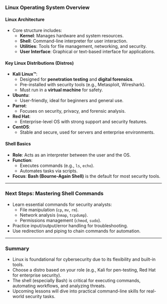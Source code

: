 ### **Linux Operating System Overview**  

#### **Linux Architecture**  
- Core structure includes:  
  - **Kernel**: Manages hardware and system resources.  
  - **Shell**: Command-line interpreter for user interaction.  
  - **Utilities**: Tools for file management, networking, and security.  
  - **User Interface**: Graphical or text-based interface for applications.  

#### **Key Linux Distributions (Distros)**  
- **Kali Linux™**:  
  - Designed for **penetration testing** and **digital forensics**.  
  - Pre-installed with security tools (e.g., Metasploit, Wireshark).  
  - Must run in a **virtual machine** for safety.  
- **Ubuntu**:  
  - User-friendly, ideal for beginners and general use.  
- **Parrot**:  
  - Focuses on security, privacy, and forensic analysis.  
- **Red Hat**:  
  - Enterprise-level OS with strong support and security features.  
- **CentOS**:  
  - Stable and secure, used for servers and enterprise environments.  

#### **Shell Basics**  
- **Role**: Acts as an interpreter between the user and the OS.  
- **Function**:  
  - Executes commands (e.g., `ls`, `echo`).  
  - Automates tasks via scripts.  
- **Focus**: **Bash (Bourne-Again Shell)** is the default for most security tools.  

---

### **Next Steps: Mastering Shell Commands**  
- Learn essential commands for security analysts:  
  - File manipulation (`cp`, `mv`, `rm`).  
  - Network analysis (`nmap`, `tcpdump`).  
  - Permissions management (`chmod`, `sudo`).  
- Practice input/output/error handling for troubleshooting.  
- Use redirection and piping to chain commands for automation.  

---

### **Summary**  
- Linux is foundational for cybersecurity due to its flexibility and built-in tools.  
- Choose a distro based on your role (e.g., Kali for pen-testing, Red Hat for enterprise security).  
- The shell (especially Bash) is critical for executing commands, automating workflows, and analyzing threats.  
- Upcoming lessons will dive into practical command-line skills for real-world security tasks.